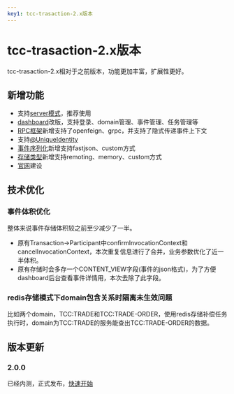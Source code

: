 ```yaml
---
key1: tcc-trasaction-2.x版本
---
```


# tcc-trasaction-2.x版本
tcc-trasaction-2.x相对于之前版本，功能更加丰富，扩展性更好。  

## 新增功能
- 支持[server模式](/zh-cn/docs/tutorial/connectionmode/server.html)，推荐使用   
- [dashboard](/zh-cn/docs/ops/dashboard/dashboard-guild.html)改版，支持登录、domain管理、事件管理、任务管理等  
- [RPC框架](/zh-cn/docs/tutorial/rpc/index.html)新增支持了openfeign、grpc，并支持了隐式传递事件上下文  
- 支持[@UniqueIdentity](/zh-cn/docs/tutorial/api.html#%40uniqueidentity)  
- [事件序列化](/zh-cn/docs/tutorial/serializer/index.html)新增支持fastjson、custom方式  
- [存储类型](/zh-cn/docs/tutorial/storagetype/remoting.html)新增支持remoting、memory、custom方式  
- [官网](https://changmingxie.github.io/)建设  
## 技术优化  
### 事件体积优化  
整体来说事件存储体积较之前至少减少了一半。
- 原有Transaction->Participant中confirmInvocationContext和cancelInvocationContext，本次重复信息进行了合并，业务参数优化了近一半体积。   
- 原有存储时会多存一个CONTENT_VIEW字段(事件的json格式)，为了方便dashboard后台查看事件详情用，本次去除了此字段。   

### redis存储模式下domain包含关系时隔离未生效问题    
比如两个domain，TCC:TRADE和TCC:TRADE-ORDER，使用redis存储补偿任务执行时，domain为TCC:TRADE的服务能查出TCC:TRADE-ORDER的数据。  


## 版本更新
### 2.0.0  
已经内测，正式发布，[快速开始](/zh-cn/docs/tutorial/quickstart.html)   
 
